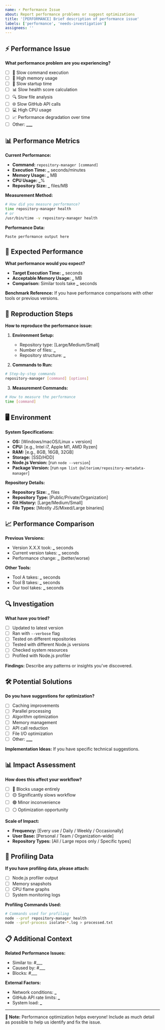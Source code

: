 ```yaml
---
name: ⚡ Performance Issue
about: Report performance problems or suggest optimizations
title: '[PERFORMANCE] Brief description of performance issue'
labels: ['performance', 'needs-investigation']
assignees: ''
---
```


## ⚡ Performance Issue

**What performance problem are you experiencing?**

- [ ] 🐌 Slow command execution
- [ ] 💾 High memory usage
- [ ] 🔄 Slow startup time
- [ ] 📊 Slow health score calculation
- [ ] 🔍 Slow file analysis
- [ ] 🌐 Slow GitHub API calls
- [ ] 💻 High CPU usage
- [ ] 📈 Performance degradation over time
- [ ] Other: ****\_\_\_****

## 📊 Performance Metrics

**Current Performance:**

- **Command:** `repository-manager [command]`
- **Execution Time:** **\_** seconds/minutes
- **Memory Usage:** **\_** MB
- **CPU Usage:** **\_**%
- **Repository Size:** **\_** files/MB

**Measurement Method:**

```bash
# How did you measure performance?
time repository-manager health
# or
/usr/bin/time -v repository-manager health
```

**Performance Data:**

```
Paste performance output here
```

## 🎯 Expected Performance

**What performance would you expect?**

- **Target Execution Time:** **\_** seconds
- **Acceptable Memory Usage:** **\_** MB
- **Comparison:** Similar tools take **\_** seconds

**Benchmark Reference:**
If you have performance comparisons with other tools or previous versions.

## 🔄 Reproduction Steps

**How to reproduce the performance issue:**

1. **Environment Setup:**
    - Repository type: [Large/Medium/Small]
    - Number of files: **\_**
    - Repository structure: **\_**

2. **Commands to Run:**

```bash
# Step-by-step commands
repository-manager [command] [options]
```

3. **Measurement Commands:**

```bash
# How to measure the performance
time [command]
```

## 🖥️ Environment

**System Specifications:**

- **OS:** [Windows/macOS/Linux + version]
- **CPU:** [e.g., Intel i7, Apple M1, AMD Ryzen]
- **RAM:** [e.g., 8GB, 16GB, 32GB]
- **Storage:** [SSD/HDD]
- **Node.js Version:** [run `node --version`]
- **Package Version:** [run `npm list @alteriom/repository-metadata-manager`]

**Repository Details:**

- **Repository Size:** **\_** files
- **Repository Type:** [Public/Private/Organization]
- **Git History:** [Large/Medium/Small]
- **File Types:** [Mostly JS/Mixed/Large binaries]

## 📈 Performance Comparison

**Previous Versions:**

- Version X.X.X took: **\_** seconds
- Current version takes: **\_** seconds
- Performance change: **\_** (better/worse)

**Other Tools:**

- Tool A takes: **\_** seconds
- Tool B takes: **\_** seconds
- Our tool takes: **\_** seconds

## 🔍 Investigation

**What have you tried?**

- [ ] Updated to latest version
- [ ] Ran with `--verbose` flag
- [ ] Tested on different repositories
- [ ] Tested with different Node.js versions
- [ ] Checked system resources
- [ ] Profiled with Node.js profiler

**Findings:**
Describe any patterns or insights you've discovered.

## 🛠️ Potential Solutions

**Do you have suggestions for optimization?**

- [ ] Caching improvements
- [ ] Parallel processing
- [ ] Algorithm optimization
- [ ] Memory management
- [ ] API call reduction
- [ ] File I/O optimization
- [ ] Other: ****\_\_\_****

**Implementation Ideas:**
If you have specific technical suggestions.

## 📊 Impact Assessment

**How does this affect your workflow?**

- [ ] 🔴 Blocks usage entirely
- [ ] 🟡 Significantly slows workflow
- [ ] 🟢 Minor inconvenience
- [ ] ⚪ Optimization opportunity

**Scale of Impact:**

- **Frequency:** [Every use / Daily / Weekly / Occasionally]
- **User Base:** [Personal / Team / Organization-wide]
- **Repository Types:** [All / Large repos only / Specific types]

## 🔬 Profiling Data

**If you have profiling data, please attach:**

- [ ] Node.js profiler output
- [ ] Memory snapshots
- [ ] CPU flame graphs
- [ ] System monitoring logs

**Profiling Commands Used:**

```bash
# Commands used for profiling
node --prof repository-manager health
node --prof-process isolate-*.log > processed.txt
```

## 📋 Additional Context

**Related Performance Issues:**

- Similar to: #\_\_\_
- Caused by: #\_\_\_
- Blocks: #\_\_\_

**External Factors:**

- Network conditions: **\_**
- GitHub API rate limits: **\_**
- System load: **\_**

---

**📝 Note:** Performance optimization helps everyone! Include as much detail as possible to help us identify and fix the issue.
